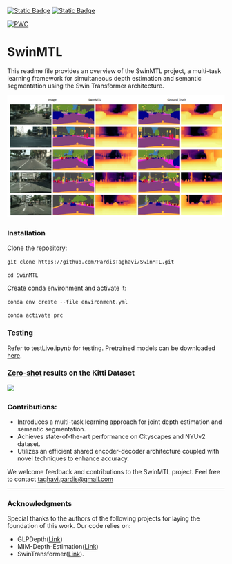 

[![Static Badge](https://img.shields.io/badge/Project_Page-SwinMTL-green?style=flat)](https://pardistaghavi.github.io/SwinMTL.html) [![Static Badge](https://img.shields.io/badge/Paper-SwinMTL-blue?style=flat)](https://arxiv.org/abs/2403.10662)

[![PWC](https://img.shields.io/endpoint.svg?url=https://paperswithcode.com/badge/swinmtl-a-shared-architecture-for/multi-task-learning-on-nyuv2)](https://paperswithcode.com/sota/multi-task-learning-on-nyuv2?p=swinmtl-a-shared-architecture-for)

<!--
<p>
  <a href="" target='_blank'>
    <img src="https://visitor-badge.laobi.icu/badge?page_id=PardisTaghavi.SwinMTL&left_color=gray&right_color=red">
  </a>
</p>
-->


# SwinMTL

This readme file provides an overview of the SwinMTL project, a multi-task learning framework for simultaneous depth estimation and semantic segmentation using the Swin Transformer architecture.

<!--
Project website: [SwinMTL Project Page](https://pardistaghavi.github.io/SwinMTL.html)

Paper: [SwinMTL](https://arxiv.org/abs/2403.10662)
-->

 <img src="https://github.com/PardisTaghavi/SwinMTL/blob/main/results/qualititativeResults2.png" alt="qualititative" width="800"/>

### Installation
Clone the repository: 

```git clone https://github.com/PardisTaghavi/SwinMTL.git```

```cd SwinMTL```

Create conda environment and activate it:

```conda env create --file environment.yml```

```conda activate prc```


### Testing

Refer to testLive.ipynb for testing.
Pretrained models can be downloaded [here](https://drive.google.com/drive/folders/1P91LEB4PXPomcAcdYzXRw4_9TVdFpYTA?usp=sharing).

### <ins>Zero-shot</ins> results on the Kitti Dataset

<img src="https://github.com/PardisTaghavi/SwinMTL/blob/main/KittiZeroShotDemo.gif" width="350">



### Contributions:
- Introduces a multi-task learning approach for joint depth estimation and semantic segmentation.
- Achieves state-of-the-art performance on Cityscapes and NYUv2 dataset.
- Utilizes an efficient shared encoder-decoder architecture coupled with novel techniques to enhance accuracy.

We welcome feedback and contributions to the SwinMTL project. Feel free to contact taghavi.pardis@gmail.com



----------------------------------------------------------------------------------------------
### Acknowledgments
Special thanks to the authors of the following projects for laying the foundation of this work.
Our code relies on:
- GLPDepth([Link](https://github.com/vinvino02/GLPDepth))
-  MIM-Depth-Estimation([Link](https://github.com/SwinTransformer/MIM-Depth-Estimation?tab=readme-ov-file))
-  SwinTransformer([Link](https://github.com/microsoft/Swin-Transformer)).


